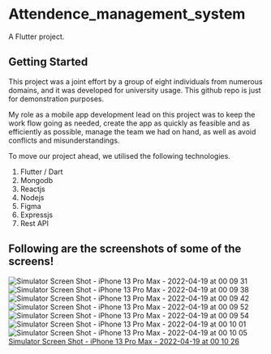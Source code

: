 # Attendence_management_system

A Flutter project.

## Getting Started

This project was a joint effort by a group of eight individuals from numerous domains, and it was developed for university usage. 
This github repo is just for demonstration purposes. 

My role as a mobile app development lead on this project was to keep the work flow going as needed, create the app as quickly as feasible and as efficiently as possible, manage the team we had on hand, as well as avoid conflicts and misunderstandings. 

To move our project ahead, we utilised the following technologies.
  1. Flutter / Dart
  2. Mongodb
  3. Reactjs
  4. Nodejs
  5. Figma
  6. Expressjs
  7. Rest API 

## Following are the screenshots of some of the screens!
![Simulator Screen Shot - iPhone 13 Pro Max - 2022-04-19 at 00 09 31](https://user-images.githubusercontent.com/56469253/163857920-6fc26d24-bf29-4343-a5ea-1a031aea6b2d.png)
![Simulator Screen Shot - iPhone 13 Pro Max - 2022-04-19 at 00 09 38](https://user-images.githubusercontent.com/56469253/163857912-571d1ce6-84aa-47f1-85b0-9ea03e606d95.png)
![Simulator Screen Shot - iPhone 13 Pro Max - 2022-04-19 at 00 09 42](https://user-images.githubusercontent.com/56469253/163857902-633e8715-3310-40be-80d4-61197a8d3023.png)
![Simulator Screen Shot - iPhone 13 Pro Max - 2022-04-19 at 00 09 52](https://user-images.githubusercontent.com/56469253/163857888-50404bf1-19d8-44bc-be86-aba42ea026e2.png)
![Simulator Screen Shot - iPhone 13 Pro Max - 2022-04-19 at 00 09 54](https://user-images.githubusercontent.com/56469253/163857877-4abec470-6519-4312-8a3b-1258173622cf.png)
![Simulator Screen Shot - iPhone 13 Pro Max - 2022-04-19 at 00 10 01](https://user-images.githubusercontent.com/56469253/163857870-e8a7fffb-0a97-4ea0-9b1d-2f6358226caa.png)
![Simulator Screen Shot - iPhone 13 Pro Max - 2022-04-19 at 00 10 05](https://user-images.githubusercontent.com/56469253/163857864-6995935f-7812-4dc2-8b63-c3109dad9cf9.png)
[Simulator Screen Shot - iPhone 13 Pro Max - 2022-04-19 at 00 10 26](https://user-images.githubusercontent.com/56469253/163857847-d3f8940b-f68e-4f68-a031-9cb8960e3af3.png)
